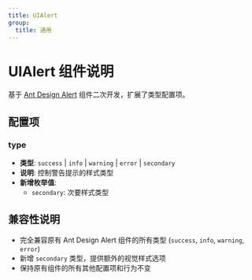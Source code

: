 ```yaml
---
title: UIAlert
group:
  title: 通用
---
```


# UIAlert 组件说明

基于 [Ant Design Alert](https://ant-design.antgroup.com/components/alert-cn) 组件二次开发，扩展了类型配置项。

## 配置项

### type

- **类型**: `success` | `info` | `warning` | `error` | `secondary`
- **说明**: 控制警告提示的样式类型
- **新增枚举值**:
  - `secondary`: 次要样式类型

## 兼容性说明

- 完全兼容原有 Ant Design Alert 组件的所有类型 (`success`, `info`, `warning`, `error`)
- 新增 `secondary` 类型，提供额外的视觉样式选项
- 保持原有组件的所有其他配置项和行为不变

<code src="./example/demo2.tsx"></code>
